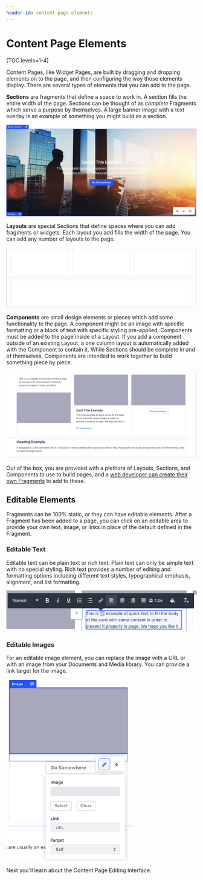```yaml
---
header-id: content-page-elements
---
```


# Content Page Elements

[TOC levels=1-4]

Content Pages, like Widget Pages, are built by dragging and dropping elements on
to the page, and then configuring the way those elements display. There are
several types of elements that you can add to the page.

**Sections** are fragments that define a space to work in. A section fills 
the entire width of the page. Sections can be thought of as *complete*
Fragments which serve a purpose by themselves. A large banner image with a text 
overlay is an example of something you might build as a section.

![Figure 1: A Section named *Banner* being displayed while editing a Content Page.](../../../../../images/content-page-section-example.png)

**Layouts** are special Sections that define spaces where you can add fragments
or widgets. Each layout you add fills the width of the page. You can add  any
number of layouts to the page.

![Figure 2: A 3 Column and 1 Column layout stacked on top of each other.](../../../../../images/content-page-layout-example.png)

**Components** are small design elements or pieces which add some functionality 
to the page. A component might be an image with specific formatting or a block 
of text with specific styling pre-applied. Components must be added to the page 
inside of a Layout. If you add a component outside of an existing Layout, a one 
column layout is automatically added with the Component to contain it. 
While Sections should be complete in and of themselves, Components are intended 
to work together to build something piece by piece.

![Figure 3: Here are several of Liferay's out of the box components arranged in the layout you saw previously.](../../../../../images/content-page-component-example.png)

Out of the box, you are provided with a plethora of Layouts, Sections, and 
Components to use to build pages, and a
[web developer can create their own Fragments](/docs/7-2/frameworks/-/knowledge_base/f/creating-fragments)
to add to these. 

## Editable Elements

Fragments can be 100% static, or they can have editable elements. After a 
Fragment has been added to a page, you can click on an editable area to provide 
your own text, image, or links in place of the default defined in the Fragment.

### Editable Text

Editable text can be plain text or rich text. Plain text can only be simple 
text with no special styling. Rich text provides a number of editing and 
formatting options including different text styles, typographical emphasis, 
alignment, and list formatting.

![Figure 4: The rich text editor provides a simple WYSIWYG interface with a number of formatting options.](../../../../../images/content-page-rich-text-editor.png)

### Editable Images

For an editable image element, you can replace the image with a URL or with an 
image from your Documents and Media library. You can provide a link target for 
the image.

![Figure 5: Editing an image allows you to enter a URL, select an image from Documents and Media or set a link for the image.](../../../../../images/content-page-image-editor.png)

Next you'll learn about the Content Page Editing Interface.
